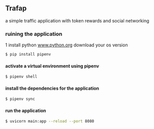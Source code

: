 ## Trafap 

a simple traffic application with token rewards and social networking 


### ruining the application 

1 install python 
    www.python.org
     download your os version
```bash 
$ pip install pipenv 
```
#### activate a virtual environment using pipenv
```bash
$ pipenv shell
```
#### install the dependencies for the application  
```bash
$ pipenv sync

```
#### run the application 
```bash
$ uvicorn main:app --reload --port 8080
```